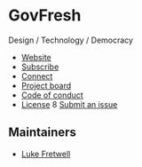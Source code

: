 # GovFresh

Design / Technology / Democracy

* [Website](https://govfresh.com)
* [Subscribe](https://govfresh.com/subscribe/)
* [Connect](https://govfresh.com/connect/)
* [Project board](https://github.com/orgs/govfresh/projects/2/views/1)
* [Code of conduct](https://govfresh.com/conduct/)
* [License](https://govfresh.com/license/)
8 [Submit an issue](https://github.com/govfresh/govfresh.github.io/issues/new/choose)

## Maintainers

* [Luke Fretwell](https://github.com/lukefretwell)
